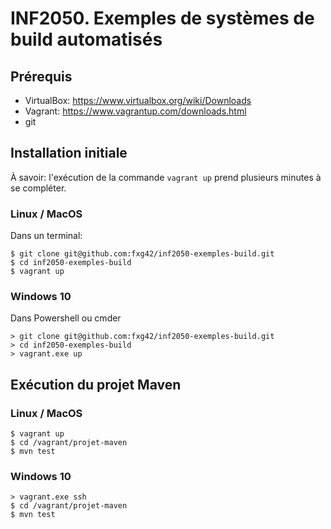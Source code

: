 # INF2050. Exemples de systèmes de build automatisés

## Prérequis

- VirtualBox: https://www.virtualbox.org/wiki/Downloads
- Vagrant: https://www.vagrantup.com/downloads.html
- git


## Installation initiale

À savoir: l'exécution de la commande `vagrant up` prend plusieurs minutes à se
compléter.

### Linux / MacOS 

Dans un terminal:

    $ git clone git@github.com:fxg42/inf2050-exemples-build.git
    $ cd inf2050-exemples-build
    $ vagrant up

### Windows 10

Dans Powershell ou cmder

    > git clone git@github.com:fxg42/inf2050-exemples-build.git
    > cd inf2050-exemples-build
    > vagrant.exe up


## Exécution du projet Maven

### Linux / MacOS 

    $ vagrant up
    $ cd /vagrant/projet-maven
    $ mvn test

### Windows 10

    > vagrant.exe ssh
    $ cd /vagrant/projet-maven
    $ mvn test
